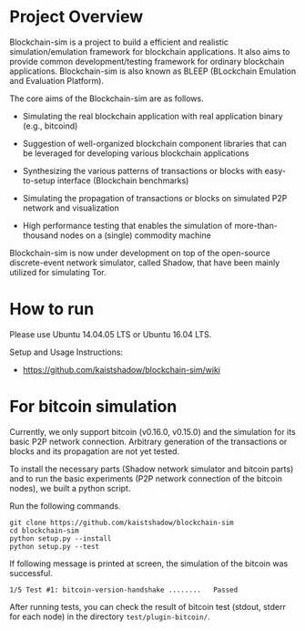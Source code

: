 # Project Overview
Blockchain-sim is a project to build a efficient and realistic simulation/emulation framework for blockchain applications.
It also aims to provide common development/testing framework for ordinary blockchain applications.
Blockchain-sim is also known as BLEEP (BLockchain Emulation and Evaluation Platform).

The core aims of the Blockchain-sim are as follows.

* Simulating the real blockchain application with real application binary (e.g., bitcoind)

* Suggestion of well-organized blockchain component libraries that can be leveraged for developing various blockchain applications

* Synthesizing the various patterns of transactions or blocks with easy-to-setup interface (Blockchain benchmarks)

* Simulating the propagation of transactions or blocks on simulated P2P network and visualization

* High performance testing that enables the simulation of more-than-thousand nodes on a (single) commodity machine

Blockchain-sim is now under development on top of the open-source discrete-event network simulator, called Shadow, that have been mainly utilized for simulating Tor. 

# How to run

Please use Ubuntu 14.04.05 LTS or Ubuntu 16.04 LTS. 

Setup and Usage Instructions:

* https://github.com/kaistshadow/blockchain-sim/wiki


# For bitcoin simulation

Currently, we only support bitcoin (v0.16.0, v0.15.0) and the simulation for its basic P2P network connection. Arbitrary generation of the transactions or blocks and its propagation are not yet tested.

To install the necessary parts (Shadow network simulator and bitcoin parts) and to run the basic experiments (P2P network connection of the bitcoin nodes), we built a python script.

Run the following commands.
```
git clone https://github.com/kaistshadow/blockchain-sim
cd blockchain-sim
python setup.py --install
python setup.py --test
```

If following message is printed at screen, the simulation of the bitcoin was successful.
```
1/5 Test #1: bitcoin-version-handshake ........   Passed
```
After running tests, you can check the result of bitcoin test (stdout, stderr for each node) in the directory `test/plugin-bitcoin/`.

